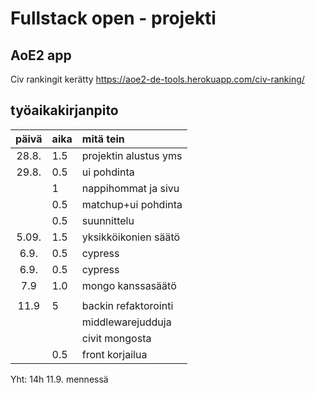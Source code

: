 # Fullstack open - projekti

## AoE2 app

Civ rankingit kerätty https://aoe2-de-tools.herokuapp.com/civ-ranking/

## työaikakirjanpito

| päivä | aika | mitä tein             |
| :---: | :--- | :-------------------- |
| 28.8. | 1.5  | projektin alustus yms |
| 29.8. | 0.5  | ui pohdinta           |
|       | 1    | nappihommat ja sivu   |
|       | 0.5  | matchup+ui pohdinta   |
|       | 0.5  | suunnittelu           |
| 5.09. | 1.5  | yksikköikonien säätö  |
| 6.9.  | 0.5  | cypress               |
| 6.9.  | 0.5  | cypress               |
|  7.9  | 1.0  | mongo kanssasäätö     |
|       |      |                       |
| 11.9  | 5    | backin refaktorointi  |
|       |      | middlewarejudduja     |
|       |      | civit mongosta        |
|       | 0.5  | front korjailua       |

Yht: 14h 11.9. mennessä
